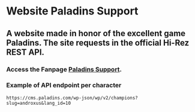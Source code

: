 # Website Paladins Support

## A website made in honor of the excellent game Paladins. The site requests in the official Hi-Rez REST API.
### Access the Fanpage [Paladins Support](https://paladinssupport.000webhostapp.com).
### Example of API endpoint per character 
`https://cms.paladins.com/wp-json/wp/v2/champions?slug=androxus&lang_id=10`

